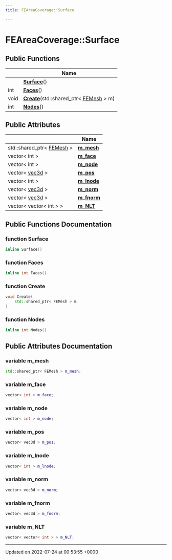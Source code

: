 ```yaml
---
title: FEAreaCoverage::Surface

---
```


# FEAreaCoverage::Surface





## Public Functions

|                | Name           |
| -------------- | -------------- |
| | **[Surface](../Classes/classFEAreaCoverage_1_1Surface.md#function-surface)**() |
| int | **[Faces](../Classes/classFEAreaCoverage_1_1Surface.md#function-faces)**() |
| void | **[Create](../Classes/classFEAreaCoverage_1_1Surface.md#function-create)**(std::shared_ptr< [FEMesh](../Classes/classFEMesh.md) > m) |
| int | **[Nodes](../Classes/classFEAreaCoverage_1_1Surface.md#function-nodes)**() |

## Public Attributes

|                | Name           |
| -------------- | -------------- |
| std::shared_ptr< [FEMesh](../Classes/classFEMesh.md) > | **[m_mesh](../Classes/classFEAreaCoverage_1_1Surface.md#variable-m-mesh)**  |
| vector< int > | **[m_face](../Classes/classFEAreaCoverage_1_1Surface.md#variable-m-face)**  |
| vector< int > | **[m_node](../Classes/classFEAreaCoverage_1_1Surface.md#variable-m-node)**  |
| vector< [vec3d](../Classes/classvec3d.md) > | **[m_pos](../Classes/classFEAreaCoverage_1_1Surface.md#variable-m-pos)**  |
| vector< int > | **[m_lnode](../Classes/classFEAreaCoverage_1_1Surface.md#variable-m-lnode)**  |
| vector< [vec3d](../Classes/classvec3d.md) > | **[m_norm](../Classes/classFEAreaCoverage_1_1Surface.md#variable-m-norm)**  |
| vector< [vec3d](../Classes/classvec3d.md) > | **[m_fnorm](../Classes/classFEAreaCoverage_1_1Surface.md#variable-m-fnorm)**  |
| vector< vector< int > > | **[m_NLT](../Classes/classFEAreaCoverage_1_1Surface.md#variable-m-nlt)**  |

## Public Functions Documentation

### function Surface

```cpp
inline Surface()
```


### function Faces

```cpp
inline int Faces()
```


### function Create

```cpp
void Create(
    std::shared_ptr< FEMesh > m
)
```


### function Nodes

```cpp
inline int Nodes()
```


## Public Attributes Documentation

### variable m_mesh

```cpp
std::shared_ptr< FEMesh > m_mesh;
```


### variable m_face

```cpp
vector< int > m_face;
```


### variable m_node

```cpp
vector< int > m_node;
```


### variable m_pos

```cpp
vector< vec3d > m_pos;
```


### variable m_lnode

```cpp
vector< int > m_lnode;
```


### variable m_norm

```cpp
vector< vec3d > m_norm;
```


### variable m_fnorm

```cpp
vector< vec3d > m_fnorm;
```


### variable m_NLT

```cpp
vector< vector< int > > m_NLT;
```


-------------------------------

Updated on 2022-07-24 at 00:53:55 +0000